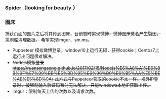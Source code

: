 ### Spider（looking for beauty.）

### 图床
捕获页面的图片之后将其传到图床，~~目前暂时实现微博，微博图床莫名产生裂图，需刷库清理数据。~~ 希望实现imgur、~~sm.ms~~。
- Puppeteer 模拟微博登录，window10上运行无碍，获得cookie；Centos7上运行出问题很难解决。
- ~~Nodejs模拟登录 https://ruansongsong.github.io/2017/02/15/Nodejs%E6%A8%A1%E6%8B%9F%E7%99%BB%E5%BD%95%E6%96%B0%E6%B5%AA%E5%BE%AE%E5%8D%9A/
此方式与Puppeteer获取的cookie不太一样。境外IP登录时，被强制输入验证码暂时无法解决，只能windows本地IP获取上传。~~
- imgur：限制每天上传的次数以及请求次数。